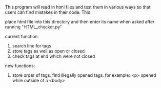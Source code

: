 This program will read in html files and test them in various ways so that users can find mistakes in their code. This

place html file into this directory and then enter its name when asked after running "HTML_checker.py"

current function: 
1. search line for tags
2. store tags as well as open or closed
3. check tags at end which were not closed

new functions: 
1. store order of tags. find illegally opened tags. for example: \<p> opened while outside of a \<body>